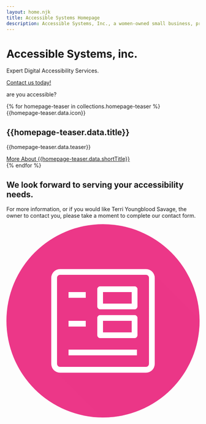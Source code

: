```yaml
---
layout: home.njk
title: Accessible Systems Homepage
description: Accessible Systems, Inc., a women-owned small business, provides expert consultation and support to global organizations, federal agencies, IT manufacturers and individuals with disabilities regarding information technology accessibility.
---
```


# Accessible Systems, inc.

<div class="homepage-hero">
  <div class="hero-text">
    <p>Expert Digital Accessibility Services.</p>
    <a href="contact" class="btn">Contact us today!</a>
  </div>
  <!-- <img src="img/homepage-hero.png" alt="Keyboard with Accessibility button" /> -->
  <div class="hero-graphic">
    <p>are you accessible?</p>
  </div>
</div>

<div class="homepage-row homepage-grid">
  {% for homepage-teaser in collections.homepage-teaser %}
  <div class="homepage-blurb {{ homepage-teaser.data.title | lower }}">
    {{homepage-teaser.data.icon}}
    <div>
      <h2>{{homepage-teaser.data.title}}</h2>
      <p>{{homepage-teaser.data.teaser}}</p>
      <a href="{{homepage-teaser.url}}" class="btn">More About {{homepage-teaser.data.shortTitle}}</a>
    </div>
  </div>
  {% endfor %}
</div>

<div class="homepage-row  homepage-grid-bottom">
  <div class="homepage-blurb">
    <h2>We look forward to serving your accessibility needs.</h2>
    <p>For more information, or if you would like Terri Youngblood Savage, the owner to contact you, please take a moment to complete our contact form.</p>
    <svg viewBox="0 0 175 175" xmlns="http://www.w3.org/2000/svg" xmlns:xlink="http://www.w3.org/1999/xlink"><clipPath id="d"><circle cx="87.5" cy="87.5" r="87.5"/></clipPath><circle cx="87.5" cy="87.5" fill="#ec3788" r="87.5"/><circle cx="87.5" cy="87.5" fill="none" r="87.5"/><g clip-path="url(#d)"><path d="m42.8 119.45v12.34l65.01 65 93.84-84.21-70.48-70.47-36.31.55-21.31-.55-27.71 1.46z" fill="#ec3788" opacity=".5"/></g><path d="m56.25 113.54v5.21h62v-5.21zm31.25-26h26v10.38h-26zm-31.25 0v5.21h15.62v-5.25zm28.65-5.25a2.61 2.61 0 0 0 -2.61 2.61v15.62a2.6 2.6 0 0 0 2.61 2.6h31.25a2.6 2.6 0 0 0 2.6-2.6v-15.62a2.61 2.61 0 0 0 -2.6-2.61zm2.6-20.83h26v10.41h-26zm-31.25 0v5.21h15.62v-5.21zm28.65-5.21a2.61 2.61 0 0 0 -2.61 2.6v15.63a2.6 2.6 0 0 0 2.61 2.6h31.25a2.6 2.6 0 0 0 2.6-2.6v-15.63a2.61 2.61 0 0 0 -2.6-2.6zm-36.3-10.41h77.8a2.7 2.7 0 0 1 2.76 2.76v77.81a2.7 2.7 0 0 1 -2.76 2.76h-77.8a2.7 2.7 0 0 1 -2.76-2.76v-77.81a2.7 2.7 0 0 1 2.76-2.76zm0-5.22a8 8 0 0 0 -8 8v77.81a8 8 0 0 0 8 8h77.8a8 8 0 0 0 8-8v-77.83a8 8 0 0 0 -8-8z" fill="#fff"/></svg>
  </div>
